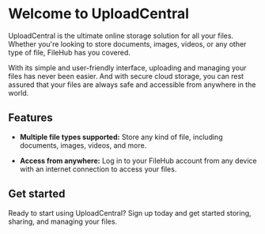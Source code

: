 # Welcome to UploadCentral

UploadCentral is the ultimate online storage solution for all your files. Whether you're looking to store documents, images, videos, or any other type of file, FileHub has you covered.

With its simple and user-friendly interface, uploading and managing your files has never been easier. And with secure cloud storage, you can rest assured that your files are always safe and accessible from anywhere in the world.

## Features


- **Multiple file types supported:** Store any kind of file, including documents, images, videos, and more.

- **Access from anywhere:** Log in to your FileHub account from any device with an internet connection to access your files.

## Get started

Ready to start using UploadCentral? Sign up today and get started storing, sharing, and managing your files.

